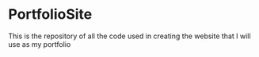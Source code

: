 # PortfolioSite
This is the repository of all the code used in creating the website that I will use as my portfolio
